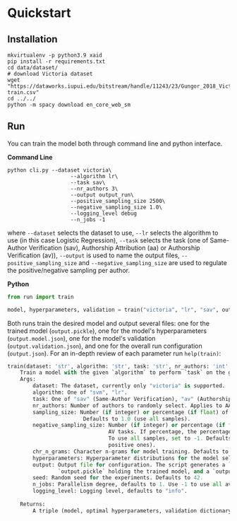 # Quickstart
## Installation
```shell
mkvirtualenv -p python3.9 xaid
pip install -r requirements.txt
cd data/dataset/
# download Victoria dataset
wget "https://dataworks.iupui.edu/bitstream/handle/11243/23/Gungor_2018_VictorianAuthorAttribution_data-train.csv"
cd ../../
python -m spacy download en_core_web_sm
```

## Run
You can train the model both through command line and python interface.

**Command Line**
```shell
python cli.py --dataset victoria\
                    --algorithm lr\
                    --task sav\
                    --nr_authors 3\
                    --output output_run\
                    --positive_sampling_size 2500\
                    --negative_sampling_size 1.0\
                    --logging_level debug
                    --n_jobs -1
```
where `--dataset` selects the dataset to use,
`--lr` selects the algorithm to use (in this case Logistic Regression),
`--task` selects the task (one of Same-Author Verification (sav), Authorship Attribution (aa) or Authorship Verification (av)),
`--output` is used to name the output files,
`--positive_sampling_size` and `--negative_sampling_size` are used to regulate the positive/negative sampling per author.
 
**Python**

```python
from run import train

model, hyperparameters, validation = train("victoria", "lr", "sav", output="output_run", n_jobs=-1)
```
Both runs train the desired model and output several files: one for the trained model (`output.pickle`), one for the model's hyperparameters (`output.model.json`), one for the model's validation (`output.validation.json`), and one for the overall run configuration (`output.json`). 
For an in-depth review of each parameter run `help(train)`:
```python
train(dataset: 'str', algorithm: 'str', task: 'str', nr_authors: 'int' = 10, sampling_size: 'int | float' = 1.0, negative_sampling_size: 'int | float' = 1.0, chr_n_grams: 'int' = 3, hyperparameters: 'Optional[dict]' = None, output: 'Optional[str]' = None, seed: 'int' = 42, n_jobs: 'int' = 1, logging_level: 'str' = 'info') -> 'Tuple[object, dict, dict]'
    Train a model with the given `algorithm` to perform `task` on the given `dataset`.
    Args:
        dataset: The dataset, currently only "victoria" is supported.
        algorithm: One of "svm", "lr".
        task: One of "sav" (Same-Author Verification), "av" (Authorship Verification), and "aa" (Authorship Attribution)
        nr_authors: Number of authors to randomly select. Applies to AA tasks.
        sampling_size: Number (if integer) or percentage (if float) of positive samples for adaptation to AV tasks.
                        Defaults to 1.0 (use all samples).
        negative_sampling_size: Number (if integer) or percentage (if float) of negative samples for adaptation to
                                AV tasks. If percentage, the percentage is computed according to `sampling_size`.
                                To use all samples, set to -1. Defaults to 1.0 (use as many negative samples as
                                positive ones).
        chr_n_grams: Character n-grams for model training. Defaults to 3.
        hyperparameters: Hyperparameter distributions for the model selection.
        output: Output file for configuration. The script generates a `output.cfg` (holding run configuration), a
                `output.pickle` holding the trained model, and a `output.results.json` holding validation results.
        seed: Random seed for the experiments. Defaults to 42.
        n_jobs: Parallelism degree, defaults to 1. Use -1 to use all available resources.
        logging_level: Logging level, defaults to "info".
    
    Returns:
        A triple (model, optimal hyperparameters, validation dictionary).
```
